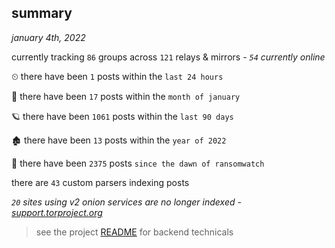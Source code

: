 
## summary
_january 4th, 2022_

currently tracking `86` groups across `121` relays & mirrors - _`54` currently online_

⏲ there have been `1` posts within the `last 24 hours`

🦈 there have been `17` posts within the `month of january`

🪐 there have been `1061` posts within the `last 90 days`

🏚 there have been `13` posts within the `year of 2022`

🦕 there have been `2375` posts `since the dawn of ransomwatch`

there are `43` custom parsers indexing posts

_`20` sites using v2 onion services are no longer indexed - [support.torproject.org](https://support.torproject.org/onionservices/v2-deprecation/)_

> see the project [README](https://github.com/thetanz/ransomwatch#ransomwatch--) for backend technicals
